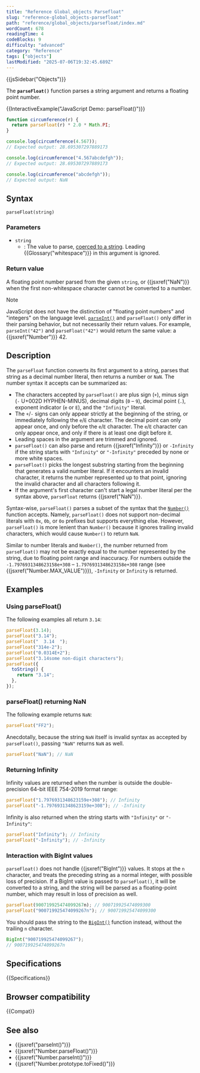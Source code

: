 ```yaml
---
title: "Reference Global_objects Parsefloat"
slug: "reference-global_objects-parsefloat"
path: "reference/global_objects/parsefloat/index.md"
wordCount: 678
readingTime: 4
codeBlocks: 9
difficulty: "advanced"
category: "Reference"
tags: ["objects"]
lastModified: "2025-07-06T19:32:45.689Z"
---
```



{{jsSidebar("Objects")}}

The **`parseFloat()`** function parses a string argument and returns a floating point number.

{{InteractiveExample("JavaScript Demo: parseFloat()")}}

```js interactive-example
function circumference(r) {
  return parseFloat(r) * 2.0 * Math.PI;
}

console.log(circumference(4.567));
// Expected output: 28.695307297889173

console.log(circumference("4.567abcdefgh"));
// Expected output: 28.695307297889173

console.log(circumference("abcdefgh"));
// Expected output: NaN
```

## Syntax

```js-nolint
parseFloat(string)
```

### Parameters

- `string`
  - : The value to parse, [coerced to a string](/en-US/docs/Web/JavaScript/Reference/Global_Objects/String#string_coercion). Leading {{Glossary("whitespace")}} in this argument is ignored.

### Return value

A floating point number parsed from the given `string`, or {{jsxref("NaN")}} when the first non-whitespace character cannot be converted to a number.

> [!NOTE]
> JavaScript does not have the distinction of "floating point numbers" and "integers" on the language level. [`parseInt()`](/en-US/docs/Web/JavaScript/Reference/Global_Objects/parseInt) and `parseFloat()` only differ in their parsing behavior, but not necessarily their return values. For example, `parseInt("42")` and `parseFloat("42")` would return the same value: a {{jsxref("Number")}} 42.

## Description

The `parseFloat` function converts its first argument to a string, parses that string as a decimal number literal, then returns a number or `NaN`. The number syntax it accepts can be summarized as:

- The characters accepted by `parseFloat()` are plus sign (`+`), minus sign (`-` U+002D HYPHEN-MINUS), decimal digits (`0` – `9`), decimal point (`.`), exponent indicator (`e` or `E`), and the `"Infinity"` literal.
- The `+`/`-` signs can only appear strictly at the beginning of the string, or immediately following the `e`/`E` character. The decimal point can only appear once, and only before the `e`/`E` character. The `e`/`E` character can only appear once, and only if there is at least one digit before it.
- Leading spaces in the argument are trimmed and ignored.
- `parseFloat()` can also parse and return {{jsxref("Infinity")}} or `-Infinity` if the string starts with `"Infinity"` or `"-Infinity"` preceded by none or more white spaces.
- `parseFloat()` picks the longest substring starting from the beginning that generates a valid number literal. If it encounters an invalid character, it returns the number represented up to that point, ignoring the invalid character and all characters following it.
- If the argument's first character can't start a legal number literal per the syntax above, `parseFloat` returns {{jsxref("NaN")}}.

Syntax-wise, `parseFloat()` parses a subset of the syntax that the [`Number()`](/en-US/docs/Web/JavaScript/Reference/Global_Objects/Number/Number) function accepts. Namely, `parseFloat()` does not support non-decimal literals with `0x`, `0b`, or `0o` prefixes but supports everything else. However, `parseFloat()` is more lenient than `Number()` because it ignores trailing invalid characters, which would cause `Number()` to return `NaN`.

Similar to number literals and `Number()`, the number returned from `parseFloat()` may not be exactly equal to the number represented by the string, due to floating point range and inaccuracy. For numbers outside the `-1.7976931348623158e+308` – `1.7976931348623158e+308` range (see {{jsxref("Number.MAX_VALUE")}}), `-Infinity` or `Infinity` is returned.

## Examples

### Using parseFloat()

The following examples all return `3.14`:

```js
parseFloat(3.14);
parseFloat("3.14");
parseFloat("  3.14  ");
parseFloat("314e-2");
parseFloat("0.0314E+2");
parseFloat("3.14some non-digit characters");
parseFloat({
  toString() {
    return "3.14";
  },
});
```

### parseFloat() returning NaN

The following example returns `NaN`:

```js
parseFloat("FF2");
```

Anecdotally, because the string `NaN` itself is invalid syntax as accepted by `parseFloat()`, passing `"NaN"` returns `NaN` as well.

```js
parseFloat("NaN"); // NaN
```

### Returning Infinity

Infinity values are returned when the number is outside the double-precision 64-bit IEEE 754-2019 format range:

```js
parseFloat("1.7976931348623159e+308"); // Infinity
parseFloat("-1.7976931348623159e+308"); // -Infinity
```

Infinity is also returned when the string starts with `"Infinity"` or `"-Infinity"`:

```js
parseFloat("Infinity"); // Infinity
parseFloat("-Infinity"); // -Infinity
```

### Interaction with BigInt values

`parseFloat()` does not handle {{jsxref("BigInt")}} values. It stops at the `n` character, and treats the preceding string as a normal integer, with possible loss of precision. If a BigInt value is passed to `parseFloat()`, it will be converted to a string, and the string will be parsed as a floating-point number, which may result in loss of precision as well.

```js example-bad
parseFloat(900719925474099267n); // 900719925474099300
parseFloat("900719925474099267n"); // 900719925474099300
```

You should pass the string to the [`BigInt()`](/en-US/docs/Web/JavaScript/Reference/Global_Objects/BigInt/BigInt) function instead, without the trailing `n` character.

```js example-good
BigInt("900719925474099267");
// 900719925474099267n
```

## Specifications

{{Specifications}}

## Browser compatibility

{{Compat}}

## See also

- {{jsxref("parseInt()")}}
- {{jsxref("Number.parseFloat()")}}
- {{jsxref("Number.parseInt()")}}
- {{jsxref("Number.prototype.toFixed()")}}
